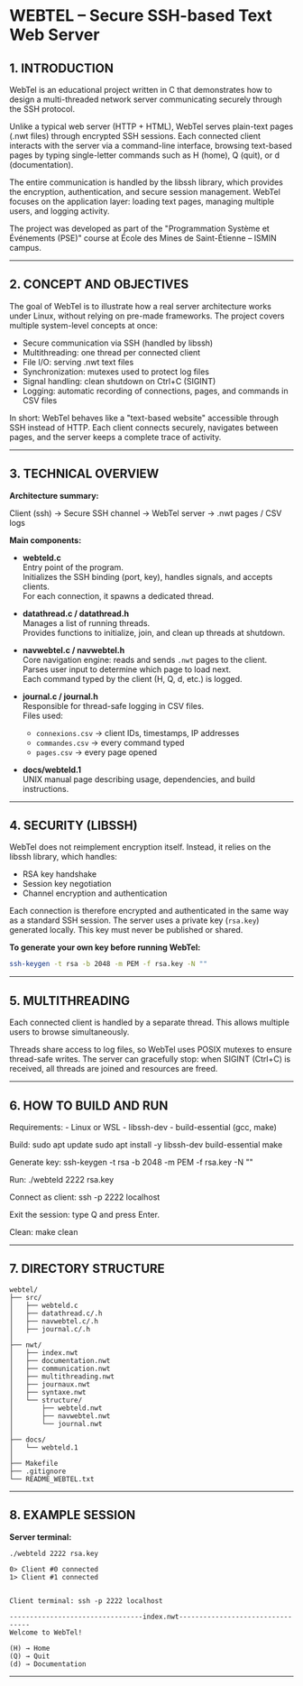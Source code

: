 # WEBTEL – Secure SSH-based Text Web Server


## 1. INTRODUCTION

WebTel is an educational project written in C that demonstrates how to
design a multi-threaded network server communicating securely through
the SSH protocol.

Unlike a typical web server (HTTP + HTML), WebTel serves plain-text
pages (.nwt files) through encrypted SSH sessions. Each connected client
interacts with the server via a command-line interface, browsing
text-based pages by typing single-letter commands such as H (home), Q
(quit), or d (documentation).

The entire communication is handled by the libssh library, which
provides the encryption, authentication, and secure session management.
WebTel focuses on the application layer: loading text pages, managing
multiple users, and logging activity.

The project was developed as part of the "Programmation Système et
Événements (PSE)" course at École des Mines de Saint-Étienne – ISMIN
campus.

---

## 2. CONCEPT AND OBJECTIVES

The goal of WebTel is to illustrate how a real server architecture works
under Linux, without relying on pre-made frameworks. The project covers
multiple system-level concepts at once:

- Secure communication via SSH (handled by libssh)
- Multithreading: one thread per connected client
- File I/O: serving .nwt text files
- Synchronization: mutexes used to protect log files
- Signal handling: clean shutdown on Ctrl+C (SIGINT)
- Logging: automatic recording of connections, pages, and commands in
  CSV files

In short: WebTel behaves like a "text-based website" accessible through
SSH instead of HTTP. Each client connects securely, navigates between
pages, and the server keeps a complete trace of activity.

---

## 3. TECHNICAL OVERVIEW

**Architecture summary:**

 Client (ssh) → Secure SSH channel → WebTel server
→ .nwt pages / CSV logs


**Main components:**

- **webteld.c**  
  Entry point of the program.  
  Initializes the SSH binding (port, key), handles signals, and accepts clients.  
  For each connection, it spawns a dedicated thread.  

- **datathread.c / datathread.h**  
  Manages a list of running threads.  
  Provides functions to initialize, join, and clean up threads at shutdown.  

- **navwebtel.c / navwebtel.h**  
  Core navigation engine: reads and sends `.nwt` pages to the client.  
  Parses user input to determine which page to load next.  
  Each command typed by the client (H, Q, d, etc.) is logged.  

- **journal.c / journal.h**  
  Responsible for thread-safe logging in CSV files.  
  Files used:  
  - `connexions.csv` → client IDs, timestamps, IP addresses  
  - `commandes.csv` → every command typed  
  - `pages.csv` → every page opened  

- **docs/webteld.1**  
  UNIX manual page describing usage, dependencies, and build instructions.

---

## 4. SECURITY (LIBSSH)

WebTel does not reimplement encryption itself. Instead, it relies on the
libssh library, which handles:  
- RSA key handshake  
- Session key negotiation  
- Channel encryption and authentication  

Each connection is therefore encrypted and authenticated in the same way
as a standard SSH session. The server uses a private key (`rsa.key`)
generated locally. This key must never be published or shared.

**To generate your own key before running WebTel:**
```bash
ssh-keygen -t rsa -b 2048 -m PEM -f rsa.key -N ""
````

---

## 5. MULTITHREADING

Each connected client is handled by a separate thread. This allows
multiple users to browse simultaneously.

Threads share access to log files, so WebTel uses POSIX mutexes to
ensure thread-safe writes. The server can gracefully stop: when SIGINT
(Ctrl+C) is received, all threads are joined and resources are freed.

---

## 6. HOW TO BUILD AND RUN

Requirements: - Linux or WSL - libssh-dev - build-essential (gcc, make)

Build: sudo apt update sudo apt install -y libssh-dev build-essential
make

Generate key: ssh-keygen -t rsa -b 2048 -m PEM -f rsa.key -N ""

Run: ./webteld 2222 rsa.key

Connect as client: ssh -p 2222 localhost

Exit the session: type Q and press Enter.

Clean: make clean

---

## 7. DIRECTORY STRUCTURE

```text
webtel/
├── src/
│   ├── webteld.c
│   ├── datathread.c/.h
│   ├── navwebtel.c/.h
│   ├── journal.c/.h
│
├── nwt/
│   ├── index.nwt
│   ├── documentation.nwt
│   ├── communication.nwt
│   ├── multithreading.nwt
│   ├── journaux.nwt
│   ├── syntaxe.nwt
│   └── structure/
│       ├── webteld.nwt
│       ├── navwebtel.nwt
│       └── journal.nwt
│
├── docs/
│   └── webteld.1
│
├── Makefile
├── .gitignore
└── README_WEBTEL.txt
````


---

## 8. EXAMPLE SESSION

**Server terminal:**


```text
./webteld 2222 rsa.key

0> Client #0 connected
1> Client #1 connected


Client terminal: ssh -p 2222 localhost

---------------------------------index.nwt---------------------------------
Welcome to WebTel!

(H) → Home
(Q) → Quit
(d) → Documentation
````
---------------------------------


